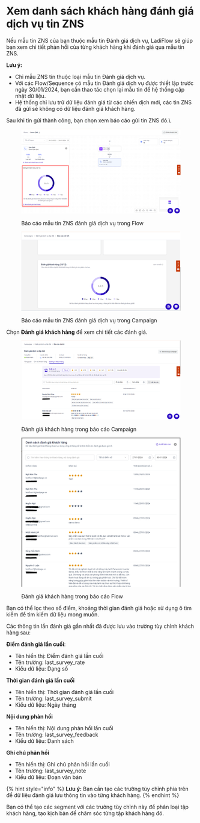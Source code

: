 # Xem danh sách khách hàng đánh giá dịch vụ tin ZNS

Nếu mẫu tin ZNS của bạn thuộc mẫu tin Đánh giá dịch vụ, LadiFlow sẽ giúp bạn xem chi tiết phản hồi của từng khách hàng khi đánh giá qua mẫu tin ZNS.

**Lưu ý:**&#x20;

* Chỉ mẫu ZNS tin thuộc loại  mẫu tin Đánh giá dịch vụ.
* Với các Flow/Sequence có mẫu tin Đánh giá dịch vụ được thiết lập trước ngày 30/01/2024, bạn cần thao tác chọn lại mẫu tin để hệ thống cập nhật dữ liệu.
* Hệ thống chỉ lưu trữ dữ liệu đánh giá từ các chiến dịch mới, các tin ZNS đã gửi sẽ không có dữ liệu đánh giá khách hàng.

Sau khi tin gửi thành công, bạn chọn xem báo cáo gửi tin ZNS đó.\


<figure><img src="../.gitbook/assets/image (641).png" alt="" width="563"><figcaption><p>Báo cáo mẫu tin ZNS đánh giá dịch vụ trong Flow</p></figcaption></figure>

<figure><img src="../.gitbook/assets/image (638).png" alt="" width="563"><figcaption><p>Báo cáo mẫu tin ZNS đánh giá dịch vụ trong Campaign</p></figcaption></figure>

Chọn **Đánh giá khách hàng** để xem chi tiết các đánh giá.

<figure><img src="../.gitbook/assets/image (640).png" alt="" width="563"><figcaption><p>Đánh giá khách hàng trong báo cáo Campaign</p></figcaption></figure>

<figure><img src="../.gitbook/assets/image (642).png" alt="" width="563"><figcaption><p>Đánh giá khách hàng trong báo cáo Flow</p></figcaption></figure>

Bạn có thể lọc theo số điểm, khoảng thời gian đánh giá hoặc sử dụng ô tìm kiếm để tìm kiếm dữ liệu mong muốn.

Các thông tin lần đánh giá gần nhất đã được lưu vào trường tùy chỉnh khách hàng sau:

**Điểm đánh giá lần cuối**:

* Tên hiển thị: Điểm đánh giá lần cuối
* Tên trường: last\_survey\_rate
* Kiểu dữ liệu: Dạng số

**Thời gian đánh giá lần cuối**

* Tên hiển thị: Thời gian đánh giá lần cuối
* Tên trường: last\_survey\_submit
* Kiểu dữ liệu: Ngày tháng

**Nội dung phản hồi**

* Tên hiển thị: Nội dung phản hồi lần cuối
* Tên trường: last\_survey\_feedback
* Kiểu dữ liệu: Danh sách

**Ghi chú phản hồi**

* Tên hiển thị: Ghi chú phản hồi lần cuối
* Tên trường: last\_survey\_note
* Kiểu dữ liệu: Đoạn văn bản

{% hint style="info" %}
**Lưu ý:** Bạn cần tạo các trường tùy chỉnh phía trên để dữ liệu đánh giá lưu thông tin vào từng khách hàng.
{% endhint %}

Bạn có thể tạo các segment với các trường tùy chỉnh này để phân loại tập khách hàng, tạo kịch bản để chăm sóc từng tập khách hàng đó.
